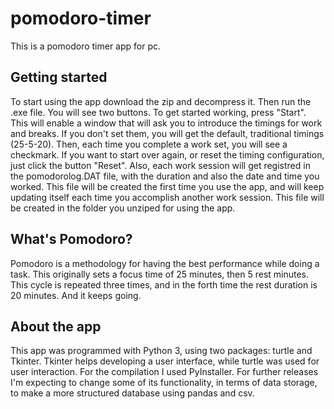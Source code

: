 # pomodoro-timer
This is a pomodoro timer app for pc.

## Getting started
To start using the app download the zip and decompress it. Then run the .exe file. You will see two buttons. To get started working, press "Start". This will enable a window that will ask you to introduce the timings for work and breaks. If you don't set them, you will get the default, traditional timings (25-5-20). Then, each time you complete a work set, you will see a checkmark. If you want to start over again, or reset the timing configuration, just click the button "Reset". Also, each work session will get registred in the pomodorolog.DAT file, with the duration and also the date and time you worked. This file will be created the first time you use the app, and will keep updating itself each time you accomplish another work session. This file will be created in the folder you unziped for using the app.

## What's Pomodoro?
Pomodoro is a methodology for having the best performance while doing a task. This originally sets a focus time of 25 minutes, then 5 rest minutes. This cycle is repeated three times, and in the forth time the rest duration is 20 minutes. And it keeps going.

## About the app
This app was programmed with Python 3, using two packages: turtle and Tkinter. Tkinter helps developing a user interface, while turtle was used for user interaction. For the compilation I used PyInstaller. For further releases I'm expecting to change some of its functionality, in terms of data storage, to make a more structured database using pandas and csv.
